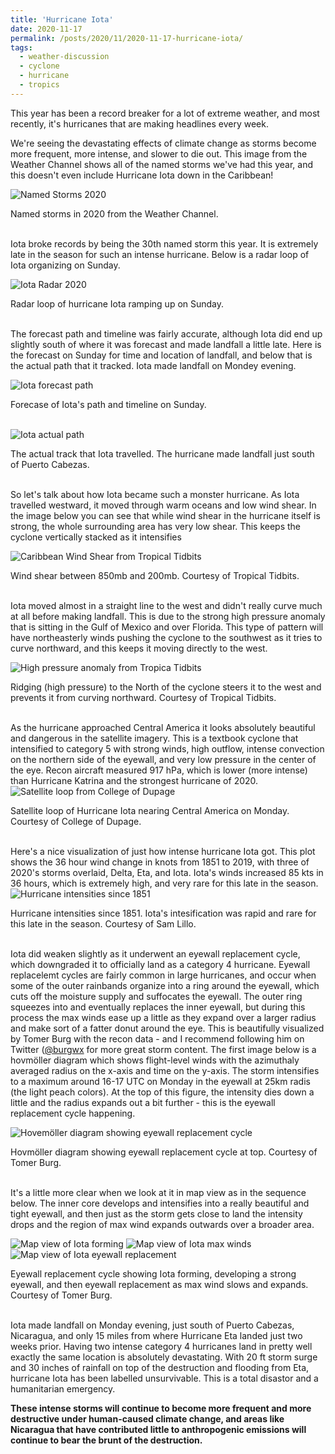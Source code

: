```yaml
---
title: 'Hurricane Iota'
date: 2020-11-17
permalink: /posts/2020/11/2020-11-17-hurricane-iota/
tags:
  - weather-discussion
  - cyclone
  - hurricane
  - tropics
---
```



This year has been a record breaker for a lot of extreme weather, and most recently, it's hurricanes that are making headlines every week. 

We're seeing the devastating effects of climate change as storms become more frequent, more intense, and slower to die out. 
This image from the Weather Channel shows all of the named storms we've had this year, and this doesn't even include Hurricane Iota down in the Caribbean!

![Named Storms 2020](/torimcd.github.io/images/all_named_storms2020.png)
<figcaption>Named storms in 2020 from the Weather Channel.</figcaption><br>

Iota broke records by being the 30th named storm this year. It is extremely late in the season for such an intense hurricane. Below is a radar loop of Iota organizing on Sunday.  

![Iota Radar 2020](/torimcd.github.io/images/iota_radar.gif)
<figcaption>Radar loop of hurricane Iota ramping up on Sunday.</figcaption><br>

The forecast path and timeline was fairly accurate, although Iota did end up slightly south of where it was forecast and made landfall a little late. Here is the forecast on Sunday for time and location of landfall, and below that is the actual path that it tracked. Iota made landfall on Mondey evening.


![Iota forecast path](/torimcd.github.io/images/iota_forecast.png)
<figcaption>Forecase of Iota's path and timeline on Sunday.</figcaption><br>

![Iota actual path](/torimcd.github.io/images/iota_track_actual.png)
<figcaption>The actual track that Iota travelled. The hurricane made landfall just south of Puerto Cabezas.</figcaption><br>


So let's talk about how Iota became such a monster hurricane. As Iota travelled westward, it moved through warm oceans and low wind shear. In the image below you can see that while wind shear in the hurricane itself is strong, the whole surrounding area has very low shear. This keeps the cyclone vertically stacked as it intensifies

![Caribbean Wind Shear from Tropical Tidbits](https://www.tropicaltidbits.com/analysis/models/gfs/2020111518/gfs_shear_watl_1.png)
<figcaption>Wind shear between 850mb and 200mb. Courtesy of Tropical Tidbits.</figcaption><br>

Iota moved almost in a straight line to the west and didn't really curve much at all before making landfall. This is due to the strong high pressure anomaly that is sitting in the Gulf of Mexico and over Florida. This type of pattern will have northeasterly winds pushing the cyclone to the southwest as it tries to curve northward, and this keeps it moving directly to the west.

![High pressure anomaly from Tropica Tidbits](https://www.tropicaltidbits.com/analysis/models/gfs/2020111500/gfs_z500aNorm_watl_1.png)
<figcaption>Ridging (high pressure) to the North of the cyclone steers it to the west and prevents it from curving northward. Courtesy of Tropical Tidbits.</figcaption><br>

As the hurricane approached Central America it looks absolutely beautiful and dangerous in the satellite imagery. This is a textbook cyclone that intensified to category 5 with strong winds, high outflow, intense convection on the northern side of the eyewall, and very low pressure in the center of the eye. Recon aircraft measured 917 hPa, which is lower (more intense) than Hurricane Katrina and the strongest hurricane of 2020.
![Satellite loop from College of Dupage](/torimcd.github.io/images/CODNEXLAB-GOES.gif)
<figcaption>Satellite loop of Hurricane Iota nearing Central America on Monday. Courtesy of College of Dupage.</figcaption><br>

Here's a nice visualization of just how intense hurricane Iota got. This plot shows the 36 hour wind change in knots from 1851 to 2019, with three of 2020's storms overlaid, Delta, Eta, and Iota. Iota's winds increased 85 kts in 36 hours, which is extremely high, and very rare for this late in the season.
![Hurricane intensities since 1851](/torimcd.github.io/images/intensities.png)
<figcaption>Hurricane intensities since 1851. Iota's intesification was rapid and rare for this late in the season. Courtesy of Sam Lillo.</figcaption><br>

Iota did weaken slightly as it underwent an eyewall replacement cycle, which downgraded it to officially land as a category 4 hurricane. Eyewall replacelemt cycles are fairly common in large hurricanes, and occur when some of the outer rainbands organize into a ring around the eyewall, which cuts off the moisture supply and suffocates the eyewall. The outer ring squeezes into and eventually replaces the inner eyewall, but during this process the max winds ease up a little as they expand over a larger radius and make sort of a fatter donut around the eye. This is beautifully visualized by Tomer Burg with the recon data - and I recommend following him on Twitter ([@burgwx](https://twitter.com/burgwx) for more great storm content. The first image below is a hovmöller diagram which shows flight-level winds with the azimuthaly averaged radius on the x-axis and time on the y-axis. The storm intensifies to a maximum around 16-17 UTC on Monday in the eyewall at 25km radis (the light peach colors). At the top of this figure, the intensity dies down a little and the radius expands out a bit further - this is the eyewall replacement cycle happening. 

![Hovemöller diagram showing eyewall replacement cycle](/torimcd.github.io/images/iota_hovmoller.png)
<figcaption>Hovmöller diagram showing eyewall replacement cycle at top. Courtesy of Tomer Burg.</figcaption><br>

It's a little more clear when we look at it in map view as in the sequence below. The inner core develops and intensifies into a really beautiful and tight eyewall, and then just as the storm gets close to land the intensity drops and the region of max wind expands outwards over a broader area.

![Map view of Iota forming](/torimcd.github.io/images/iota_formation.png)
![Map view of Iota max winds](/torimcd.github.io/images/iota_max_winds.png)
![Map view of Iota eyewall replacement](/torimcd.github.io/images/iota_eyewall_replacement.png)
<figcaption>Eyewall replacement cycle showing Iota forming, developing a strong eyewall, and then eyewall replacement as max wind slows and expands. Courtesy of Tomer Burg.</figcaption><br>


Iota made landfall on Monday evening, just south of Puerto Cabezas, Nicaragua, and only 15 miles from where Hurricane Eta landed just two weeks prior. Having two intense category 4 hurricanes land in pretty well exactly the same location is absolutely devastating. With 20 ft storm surge and 30 inches of rainfall on top of the destruction and flooding from Eta, hurricane Iota has been labelled unsurvivable. This is a total disastor and a humanitarian emergency. 

**These intense storms will continue to become more frequent and more destructive under human-caused climate change, and areas like Nicaragua that have contributed little to anthropogenic emissions will continue to bear the brunt of the destruction.**
